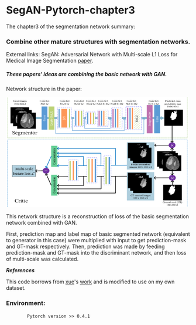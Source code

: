 # SegAN-Pytorch-chapter3

The chapter3 of the segmentation network summary: 
### Combine other mature structures with segmentation networks.
External links: SegAN: Adversarial Network with Multi-scale L1 Loss for Medical Image Segmentation [paper](https://arxiv.org/pdf/1706.01805.pdf).

##### These papers' ideas are combining the basic network with GAN.
Network structure in the paper:

![image](https://github.com/hydxqing/SegAN-Pytorch-chapter3/blob/master/picture_in_paper/picture.png)

This network structure is a reconstruction of loss of the basic segmentation network combined with GAN.

First, prediction map and label map of basic segmented network (equivalent to generator in this case) were multiplied with input to get prediction-mask and GT-mask respectively. Then, prediction was made by feeding prediction-mask and GT-mask into the discriminant network, and then loss of multi-scale was calculated.

***References***

This code borrows from [xue](https://github.com/YuanXue1993)'s [work](https://github.com/YuanXue1993/SegAN) and is modified to use on my own dataset.

### Environment: 
  
            Pytorch version >> 0.4.1
